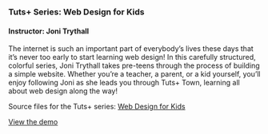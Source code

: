 ### Tuts+ Series: Web Design for Kids
#### Instructor: Joni Trythall

The internet is such an important part of everybody’s lives these days that it’s never too early to start learning web design! In this carefully structured, colorful series, Joni Trythall takes pre-teens through the process of building a simple website. Whether you’re a teacher, a parent, or a kid yourself, you’ll enjoy following Joni as she leads you through Tuts+ Town, learning all about web design along the way!

Source files for the Tuts+ series: [Web Design for Kids](https://webdesign.tutsplus.com/series/web-design-for-kids--cms-823)

[View the demo](http://tutsplus.github.io/web-design-for-kids/lesson-6/index.html)
